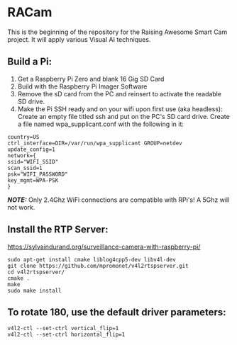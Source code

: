# RACam

This is the beginning of the repository for the Raising Awesome Smart Cam project.  It will apply various Visual AI techniques.

## Build a Pi:
1. Get a Raspberry Pi Zero and blank 16 Gig SD Card
2. Build with the Raspberry Pi Imager Software
3. Remove the sD card from the PC and reinsert to activate the readable SD drive.
4. Make the Pi SSH ready and on your wifi upon first use (aka headless):
  Create an empty file titled ssh and put on the PC's SD card drive.
  Create a file named wpa_supplicant.conf with the following in it:

```
country=US
ctrl_interface=DIR=/var/run/wpa_supplicant GROUP=netdev
update_config=1
network={
ssid="WIFI_SSID"
scan_ssid=1
psk="WIFI_PASSWORD"
key_mgmt=WPA-PSK
}
```

   **_NOTE:_** Only 2.4Ghz WiFi connections are compatible with RPi's!  A 5Ghz will not work.

## Install the RTP Server:
<https://sylvaindurand.org/surveillance-camera-with-raspberry-pi/>
```
sudo apt-get install cmake liblog4cpp5-dev libv4l-dev
git clone https://github.com/mpromonet/v4l2rtspserver.git
cd v4l2rtspserver/
cmake .
make
sudo make install
```

## To rotate 180, use the default driver parameters:
```
v4l2-ctl --set-ctrl vertical_flip=1
v4l2-ctl --set-ctrl horizontal_flip=1
```
